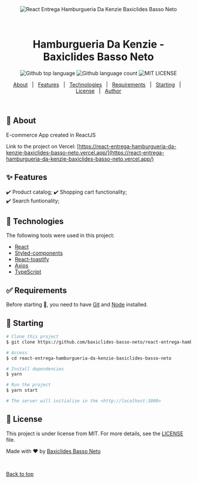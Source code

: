 <div align="center" id="top"> 
  <img src="./.github/app.gif" alt="React Entrega Hamburgueria Da Kenzie Baxiclides Basso Neto" />

&#xa0;

</div>

<h1 align="center">Hamburgueria Da Kenzie - Baxiclides Basso Neto</h1>

<p align="center">
  <img alt="Github top language" src="https://img.shields.io/github/languages/top/Kenzie-Academy-Brasil-Developers/react-entrega-hamburgueria-da-kenzie-baxiclides-basso-neto?color=56BEB8">

  <img alt="Github language count" src="https://img.shields.io/github/languages/count/Kenzie-Academy-Brasil-Developers/react-entrega-hamburgueria-da-kenzie-baxiclides-basso-neto?color=56BEB8">

  <img alt="MIT LICENSE" src="https://img.shields.io/github/license/Kenzie-Academy-Brasil-Developers/react-entrega-hamburgueria-da-kenzie-baxiclides-basso-neto?color=56BEB8">

<p align="center">
  <a href="#dart-about">About</a> &#xa0; | &#xa0; 
  <a href="#sparkles-features">Features</a> &#xa0; | &#xa0;
  <a href="#rocket-technologies">Technologies</a> &#xa0; | &#xa0;
  <a href="#white_check_mark-requirements">Requirements</a> &#xa0; | &#xa0;
  <a href="#checkered_flag-starting">Starting</a> &#xa0; | &#xa0;
  <a href="#memo-license">License</a> &#xa0; | &#xa0;
  <a href="https://github.com/baxiclides-basso-neto" target="_blank">Author</a>
</p>

<br>

## :dart: About

E-commerce App created in ReactJS

Link to the project on Vercel: [https://react-entrega-hamburgueria-da-kenzie-baxiclides-basso-neto.vercel.app/](https://react-entrega-hamburgueria-da-kenzie-baxiclides-basso-neto.vercel.app/)



## :sparkles: Features

:heavy_check_mark: Product catalog;
:heavy_check_mark: Shopping cart functionality;\
:heavy_check_mark: Search funtionality;

## :rocket: Technologies

The following tools were used in this project:

- [React](https://pt-br.reactjs.org/)
- [Styled-components](https://styled-components.com/)
- [React-toastify](https://fkhadra.github.io/react-toastify/introduction)
- [Axios](https://axios-http.com/ptbr/docs/intro)
- [TypeScript](https://www.typescriptlang.org/)

## :white_check_mark: Requirements

Before starting :checkered_flag:, you need to have [Git](https://git-scm.com) and [Node](https://nodejs.org/en/) installed.

## :checkered_flag: Starting

```bash
# Clone this project
$ git clone https://github.com/baxiclides-basso-neto/react-entrega-hamburgueria-da-kenzie-baxiclides-basso-neto

# Access
$ cd react-entrega-hamburgueria-da-kenzie-baxiclides-basso-neto

# Install dependencies
$ yarn

# Run the project
$ yarn start

# The server will initialize in the <http://localhost:3000>
```

## :memo: License

This project is under license from MIT. For more details, see the [LICENSE](license) file.

Made with :heart: by <a href="https://github.com/baxiclides-basso-neto" target="_blank">Baxiclides Basso Neto</a>

&#xa0;

<a href="#top">Back to top</a>
